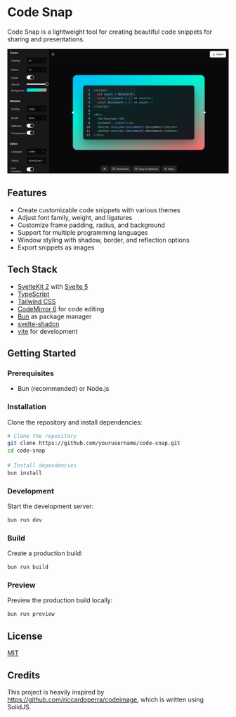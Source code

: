 # Code Snap

Code Snap is a lightweight tool for creating beautiful code snippets for sharing and presentations.

![Demo Screenshot](screenshots/demo.png)

## Features

- Create customizable code snippets with various themes
- Adjust font family, weight, and ligatures
- Customize frame padding, radius, and background
- Support for multiple programming languages
- Window styling with shadow, border, and reflection options
- Export snippets as images

## Tech Stack

- [SvelteKit 2](https://kit.svelte.dev/) with [Svelte 5](https://svelte.dev/)
- [TypeScript](https://www.typescriptlang.org/)
- [Tailwind CSS](https://tailwindcss.com/)
- [CodeMirror 6](https://codemirror.net/6/) for code editing
- [Bun](https://bun.sh/) as package manager
- [svelte-shadcn](https://next.shadcn-svelte.com/)
- [vite](https://vitejs.dev/) for development

## Getting Started

### Prerequisites

- Bun (recommended) or Node.js

### Installation

Clone the repository and install dependencies:

```bash
# Clone the repository
git clone https://github.com/yourusername/code-snap.git
cd code-snap

# Install dependencies
bun install
```

### Development

Start the development server:

```bash
bun run dev
```

### Build

Create a production build:

```bash
bun run build
```

### Preview

Preview the production build locally:

```bash
bun run preview
```

## License

[MIT](LICENSE)

## Credits

This project is heavily inspired by https://github.com/riccardoperra/codeimage, which is written using SolidJS.
